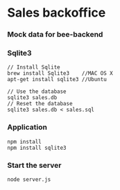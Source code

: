 #  Sales backoffice 
### Mock data for bee-backend

### Sqlite3
```
// Install Sqlite
brew install Sqlite3 	//MAC OS X
apt-get install sqlite3 //Ubuntu

// Use the database
sqlite3 sales.db
// Reset the database
sqlite3 sales.db < sales.sql
```

### Application
```
npm install
npm install sqlite3
```

### Start the server
```
node server.js
```

